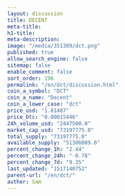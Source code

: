 ```yaml
---
layout: discussion
title: DECENT
meta-title: 
h1-title: 
meta-description: 
image: "/media/351389/dct.png"
published: true
allow_search_engine: false
sitemap: false
enable_comment: false
sort_order: 196
permalink: "/en/dct/discussion.html"
coin_a_symbol: "DCT"
coin_a_name: "Decent"
coin_a_lower_case: "dct"
price_usd: "1.81487"
price_btc: "0.00015446"
24h_volume_usd: "2447500.0"
market_cap_usd: "73197775.0"
total_supply: "73197775.0"
available_supply: "51306089.0"
percent_change_1h: "2.44"
percent_change_24h: "-0.78"
percent_change_7d: "9.35"
last_updated: "1517140752"
parent-url: "/en/dct/"
author: Sam
---
```


